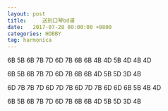 ```yaml
---
layout: post
title:     送别口琴bd谱
date:   2017-07-28 00:00:00 +0800
categories: HOBBY
tag: harmonica
---
```

6B 5B 6B 7B 7D 6D 7B 6B 6B 4B 4D 5B 4D 4B 4D

6B 5B 6B 7B 7D 6D 7B 6B 6B 4D 5B 5D 3D 4B

6D 7B 7B 7D 6D 7D 7B 6D 7D 7B 6D 6D 6B 5B 4B 4D

6B 5B 6B 7B 7D 6D 7B 6B 6B 4D 5B 5D 3D 4B

